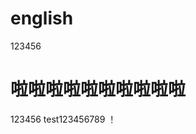 # english
123456
# 啦啦啦啦啦啦啦啦啦啦
123456
test123456789
！[](https://github.com/liweiran/english/1157b7ca2649310.jpg)
